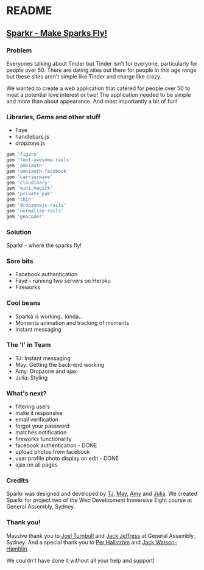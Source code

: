 # README

## [Sparkr - Make Sparks Fly!](http://make-sparks-fly.herokuapp.com/)

### Problem

Everyones talking about Tinder but Tinder isn't for everyone, particularly for people over 50. There are dating sites out there for people in this age range but these sites aren't simple like Tinder and charge like crazy. 

We wanted to create a web application that catered for people over 50 to meet a potential love interest or two! The application needed to be simple and more than about appearance. And most importantly a bit of fun!

### Libraries, Gems and other stuff

- Faye
- handlebars.js
- dropzone.js

```ruby
gem 'figaro'
gem 'font-awesome-rails'
gem 'omniauth'
gem 'omniauth-facebook'
gem 'carrierwave'
gem 'cloudinary'
gem 'mini_magick'
gem 'private_pub'
gem 'thin'
gem 'dropzonejs-rails'
gem 'normalize-rails'
gem 'geocoder'
```

### Solution

Sparkr - where the sparks fly!

### Sore bits

- Facebook authentication
- Faye - running two servers on Heroku
- Fireworks

### Cool beans

- Sparka is working.. kinda..
- Moments animation and tracking of moments 
- Instant messaging

### The 'I' in Team

- TJ: Instant messaging
- May: Getting the back-end working
- Amy: Dropzone and ajax
- Julia: Styling

### What's next?

- filtering users
- make it responsive
- email verification
- forgot your password
- matches notification
- fireworks functionality
- facebook authentication - DONE
- upload photos from facebook
- user profile photo display on edit - DONE
- ajax on all pages

### Credits

Sparkr was designed and developed by [TJ](https://github.com/einartj), [May](https://github.com/wxm112), [Amy](https://github.com/amysimmons) and [Julia](https://github.com/julia-). We created Sparkr for project two of the Web Development Immersive Eight course at General Assembly, Sydney.

### Thank you!

Massive thank you to [Joel Turnbull](https://github.com/wofockham) and [Jack Jeffress](https://github.com/anonymous-wolf) at General Assembly, Sydney. And a special thank you to [Per Hallström](https://github.com/perhallstroem) and [Jack Watson-Hamblin](https://github.com/FluffyJack).

We couldn't have done it without all your help and support!

